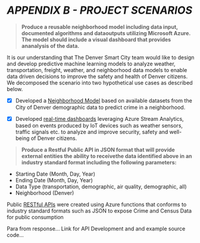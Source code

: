#  ***APPENDIX B - PROJECT SCENARIOS***

> **Produce a reusable neighborhood model including data input, documented algorithms and dataoutputs utilizing Microsoft Azure. The model should include a visual dashboard that provides ananalysis of the data.**

It is our understanding that The Denver Smart City team would like to design and develop predictive machine learning models to analyze weather, transportation, freight, weather, and neighborhood data models to enable data driven decisions to improve the safety and health of Denver citizens. We decomposed the scenario into two hypothetical use cases as described below.

 - [X] Developed a [Neighborhood Model](https://github.com/smartcitypoc/smartcitypoc/tree/master/Neighborhood-Model) based on available datasets from the City of Denver demographic data to predict crime in a neighborhood.
 - [X] Developed [real-time dashboards](https://github.com/smartcitypoc/smartcitypoc/tree/master/Realtime-Analytics) leveraging Azure Stream Analytics, based on events produced by IoT devices such as weather sensors, traffic signals etc. to analyze and improve security, safety and well-being of Denver citizens.


> **Produce a Restful Public API in JSON format that will provide external entities the ability to receivethe data identified above in an industry standard format including the following parameters:**
 - Starting Date (Month, Day, Year)
 - Ending Date (Month, Day, Year)
 - Data Type (transportation, demographic, air quality, demographic, all)
 - Neighborhood (Denver)

Public [RESTful APIs]() were created using Azure functions that conforms to industry standard formats such as JSON to expose Crime and Census Data for public consumption

Para from response...
Link for API Development and and example source code...



